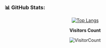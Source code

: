 
### 📊 GitHub Stats:
<div align="center" width=100%>


[![Top Langs](https://github-readme-stats.vercel.app/api/top-langs/?username=MaochunS&layout=compact&hide=javascript,html)](https://github.com/MaochunS/github-readme-stats)

</div>


 <div align = "center">
 
**Visitors Count** 

![VisitorCount](https://profile-counter.glitch.me/{MaochunS}/count.svg) </div>

